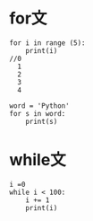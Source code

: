 # for文
    for i in range (5):
        print(i)
    //0
      1
      2
      3
      4

    word = 'Python'
    for s in word:
        print(s)  
        
# while文
    i =0
    while i < 100:
        i += 1 
        print(i)